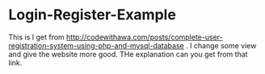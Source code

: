 # Login-Register-Example
This is I get from http://codewithawa.com/posts/complete-user-registration-system-using-php-and-mysql-database .
I change some view and give the website more good.
THe explanation can you get from that link.
